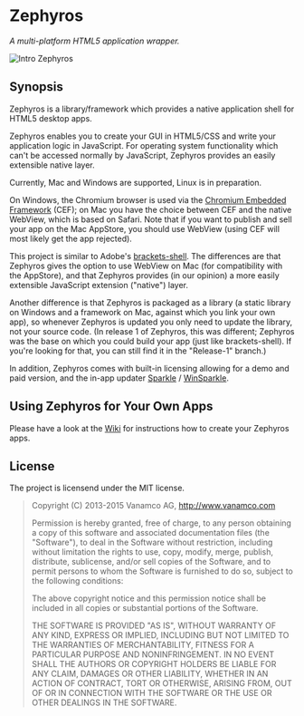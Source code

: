 
Zephyros
========

*A multi-platform HTML5 application wrapper.*


![Intro Zephyros](http://s29.postimg.org/ax53mwrmv/Newsletter_open_source.png)


## Synopsis

Zephyros is a library/framework which provides a native application shell for HTML5 desktop apps.

Zephyros enables you to create your GUI in HTML5/CSS and write your application logic in JavaScript. For operating system functionality which can't be accessed normally by JavaScript, Zephyros provides an easily extensible native layer.

Currently, Mac and Windows are supported, Linux is in preparation.

On Windows, the Chromium browser is used via the [Chromium Embedded Framework](https://code.google.com/p/chromiumembedded/) (CEF); on Mac you have the choice between CEF and the native WebView, which is based on Safari. Note that if you want to publish and sell your app on the Mac AppStore, you should use WebView (using CEF will most likely get the app rejected). 

This project is similar to Adobe's [brackets-shell](https://github.com/adobe/brackets-shell). The differences are that Zephyros gives the option to use WebView on Mac (for compatibility with the AppStore), and that Zephyros provides (in our opinion) a more easily extensible JavaScript extension ("native") layer.

Another difference is that Zephyros is packaged as a library (a static library on Windows and a framework on Mac, against which you link your own app), so whenever Zephyros is updated you only need to update the library, not your source code.
(In release 1 of Zephyros, this was different; Zephyros was the base on which you could build your app (just like brackets-shell). If you're looking for that, you can still find it in the "Release-1" branch.)

In addition, Zephyros comes with built-in licensing allowing for a demo and paid version, and the in-app updater [Sparkle](http://sparkle-project.org/) / [WinSparkle](http://winsparkle.org/).

## Using Zephyros for Your Own Apps

Please have a look at the [Wiki](https://github.com/vnmc/zephyros/wiki) for instructions how to create your Zephyros apps.

## License

The project is licensend under the MIT license.

> Copyright (C) 2013-2015 Vanamco AG, http://www.vanamco.com
>
> Permission is hereby granted, free of charge, to any person obtaining a copy of this software and associated documentation files (the "Software"), to deal in the Software without restriction, including without limitation the rights to use, copy, modify, merge, publish, distribute, sublicense, and/or sell copies of the Software, and to permit persons to whom the Software is furnished to do so, subject to the following conditions:
>
> The above copyright notice and this permission notice shall be included in all copies or substantial portions of the Software.
>
> THE SOFTWARE IS PROVIDED "AS IS", WITHOUT WARRANTY OF ANY KIND, EXPRESS OR IMPLIED, INCLUDING BUT NOT LIMITED TO THE WARRANTIES OF MERCHANTABILITY, FITNESS FOR A PARTICULAR PURPOSE AND NONINFRINGEMENT. IN NO EVENT SHALL THE AUTHORS OR COPYRIGHT HOLDERS BE LIABLE FOR ANY CLAIM, DAMAGES OR OTHER LIABILITY, WHETHER IN AN ACTION OF CONTRACT, TORT OR OTHERWISE, ARISING FROM, OUT OF OR IN CONNECTION WITH THE SOFTWARE OR THE USE OR OTHER DEALINGS IN THE SOFTWARE.

